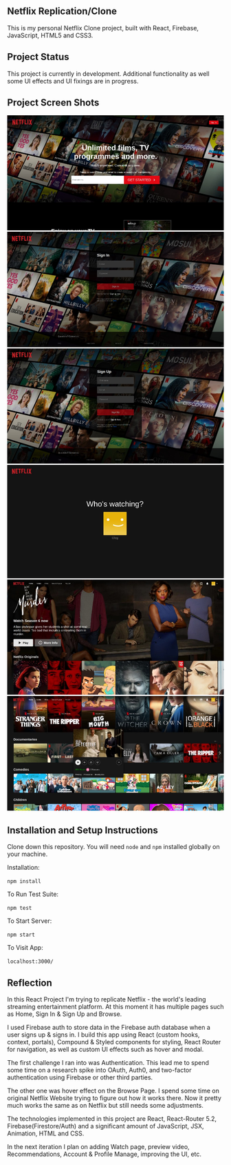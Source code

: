 ## Netflix Replication/Clone

This is my personal Netflix Clone project, built with React, Firebase, JavaScript, HTML5 and CSS3.

## Project Status

This project is currently in development. Additional functionality as well some UI effects and UI fixings are in progress.

## Project Screen Shots

![alt text](https://github.com/oplevan/netflix-clone/raw/master/screenshots/netflix-clone-1.jpg 'screenshot 1')
![alt text](https://github.com/oplevan/netflix-clone/raw/master/screenshots/netflix-clone-2.jpg 'screenshot 2')
![alt text](https://github.com/oplevan/netflix-clone/raw/master/screenshots/netflix-clone-3.jpg 'screenshot 3')
![alt text](https://github.com/oplevan/netflix-clone/raw/master/screenshots/netflix-clone-4.jpg 'screenshot 4')
![alt text](https://github.com/oplevan/netflix-clone/raw/master/screenshots/netflix-clone-5.jpg 'screenshot 5')
![alt text](https://github.com/oplevan/netflix-clone/raw/master/screenshots/netflix-clone-6.jpg 'screenshot 6')

## Installation and Setup Instructions

Clone down this repository. You will need `node` and `npm` installed globally on your machine.

Installation:

`npm install`

To Run Test Suite:

`npm test`

To Start Server:

`npm start`

To Visit App:

`localhost:3000/`

## Reflection

In this React Project I'm trying to replicate Netflix - the world's leading streaming entertainment platform. At this moment it has multiple pages such as Home, Sign In & Sign Up and Browse.

I used Firebase auth to store data in the Firebase auth database when a user signs up & signs in. I build this app using React (custom hooks, context, portals), Compound & Styled components for styling, React Router for navigation, as well as custom UI effects such as hover and modal.

The first challenge I ran into was Authentication. This lead me to spend some time on a research spike into OAuth, Auth0, and two-factor authentication using Firebase or other third parties.

The other one was hover effect on the Browse Page. I spend some time on original Netflix Website trying to figure out how it works there. Now it pretty much works the same as on Netflix but still needs some adjustments.

The technologies implemented in this project are React, React-Router 5.2, Firebase(Firestore/Auth) and a significant amount of JavaScript, JSX, Animation, HTML and CSS.

In the next iteration I plan on adding Watch page, preview video, Recommendations, Account & Profile Manage, improving the UI, etc.
